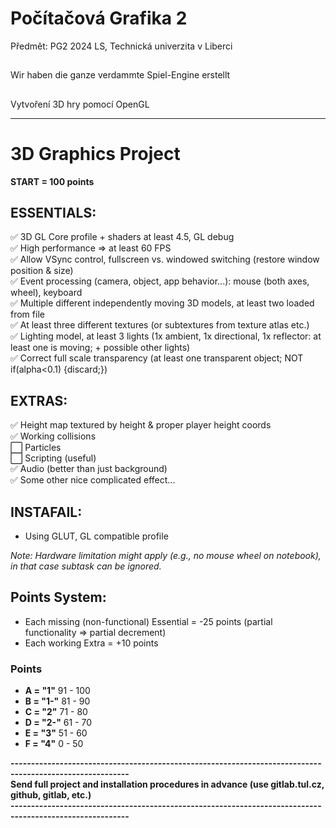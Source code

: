 # Počítačová Grafika 2

Předmět: PG2 2024 LS, Technická univerzita v Liberci

##

Wir haben die ganze verdammte Spiel-Engine erstellt

##

Vytvoření 3D hry pomocí OpenGL

---

# 3D Graphics Project

**START = 100 points**

## ESSENTIALS:
✅ 3D GL Core profile + shaders at least 4.5, GL debug<br>
✅ High performance => at least 60 FPS<br>
✅ Allow VSync control, fullscreen vs. windowed switching (restore window position & size)<br>
✅ Event processing (camera, object, app behavior...): mouse (both axes, wheel), keyboard<br>
✅ Multiple different independently moving 3D models, at least two loaded from file<br>
✅ At least three different textures (or subtextures from texture atlas etc.)<br>
✅ Lighting model, at least 3 lights (1x ambient, 1x directional, 1x reflector: at least one is moving; + possible other lights)<br>
✅ Correct full scale transparency (at least one transparent object; NOT if(alpha<0.1) {discard;})<br>

## EXTRAS:
✅ Height map textured by height & proper player height coords<br>
✅ Working collisions<br>
⬜ Particles<br>
⬜ Scripting (useful)<br>
✅ Audio (better than just background)<br>
✅ Some other nice complicated effect...<br>

## INSTAFAIL:
- Using GLUT, GL compatible profile

*Note: Hardware limitation might apply (e.g., no mouse wheel on notebook), in that case subtask can be ignored.*

## Points System:
- Each missing (non-functional) Essential = -25 points (partial functionality => partial decrement)
- Each working Extra = +10 points

### Points  
- **A = "1"**     91 - 100
- **B = "1-"**    81 - 90
- **C = "2"**     71 - 80
- **D = "2-"**    61 - 70
- **E = "3"**     51 - 60
- **F = "4"**     0 - 50

**---------------------------------------------------------------------------------------------------------**<br>
**Send full project and installation procedures in advance (use gitlab.tul.cz, github, gitlab, etc.)**<br>
**---------------------------------------------------------------------------------------------------------**

